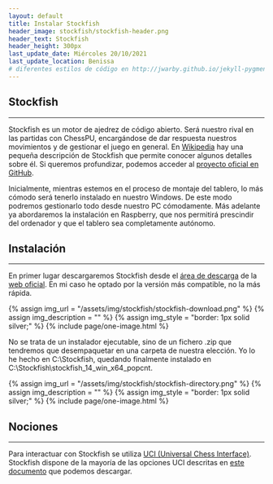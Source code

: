 ```yaml
---
layout: default
title: Instalar Stockfish
header_image: stockfish/stockfish-header.png
header_text: Stockfish
header_height: 300px
last_update_date: Miércoles 20/10/2021
last_update_location: Benissa
# diferentes estilos de código en http://jwarby.github.io/jekyll-pygments-themes/languages/java.html
---
```

## Stockfish
---
Stockfish es un motor de ajedrez de código abierto. Será nuestro rival en las partidas con ChessPU, encargándose de dar respuesta nuestros movimientos y de gestionar el juego en general. En [Wikipedia](https://es.wikipedia.org/wiki/Stockfish) hay una pequeña descripción de Stockfish que permite conocer algunos detalles sobre él. Si queremos profundizar, podemos acceder al [proyecto oficial en GitHub](https://github.com/official-stockfish/Stockfish).

Inicialmente, mientras estemos en el proceso de montaje del tablero, lo más cómodo será tenerlo instalado en nuestro Windows. De este modo podremos gestionarlo todo desde nuestro PC cómodamente. Más adelante ya abordaremos la instalación en Raspberry, que nos permitirá prescindir del ordenador y que el tablero sea completamente autónomo.

## Instalación
---
En primer lugar descargaremos Stockfish desde el [área de descarga](https://stockfishchess.org/download/) de la [web oficial](https://stockfishchess.org/). En mi caso he optado por la versión más compatible, no la más rápida.

{% assign img_url = "/assets/img/stockfish/stockfish-download.png" %}
{% assign img_description = "" %}
{% assign img_style = "border: 1px solid silver;" %}
{% include page/one-image.html %}

No se trata de un instalador ejecutable, sino de un fichero .zip que tendremos que desempaquetar en una carpeta de nuestra elección. Yo lo he hecho en C:\Stockfish, quedando finalmente instalado en C:\Stockfish\stockfish_14_win_x64_popcnt.

{% assign img_url = "/assets/img/stockfish/stockfish-directory.png" %}
{% assign img_description = "" %}
{% assign img_style = "border: 1px solid silver;" %}
{% include page/one-image.html %}

## Nociones
---
Para interactuar con Stockfish se utiliza [UCI (Universal Chess Interface)](https://backscattering.de/chess/uci/). Stockfish dispone de la mayoría de las opciones UCI descritas en [este documento](https://www.shredderchess.com/download/div/uci.zip) que podemos descargar.